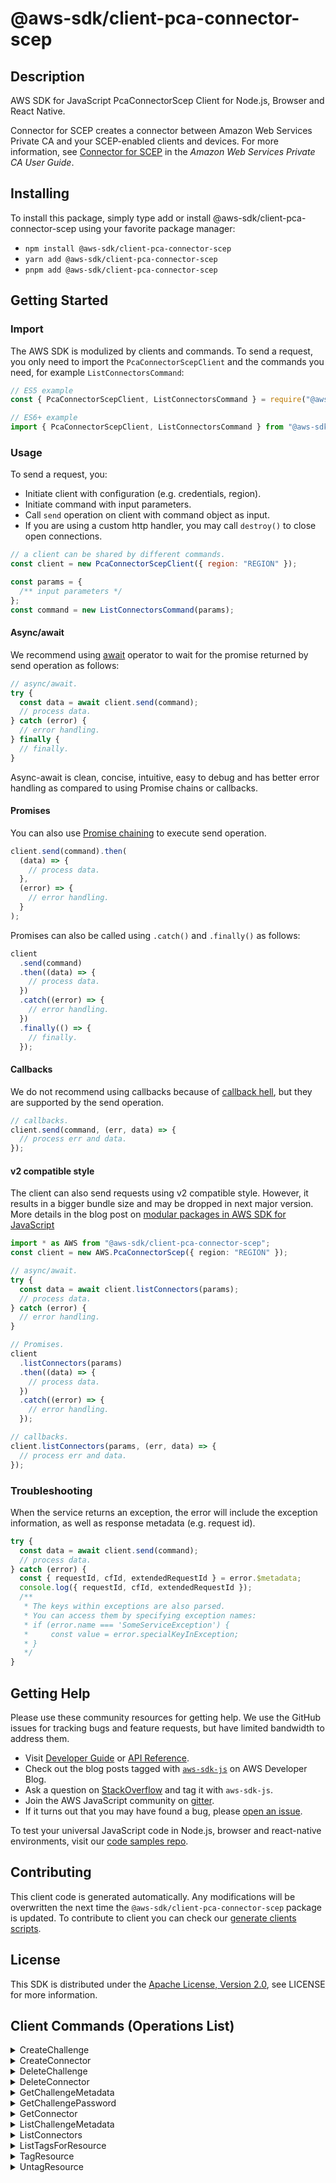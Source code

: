 <!-- generated file, do not edit directly -->

# @aws-sdk/client-pca-connector-scep

## Description

AWS SDK for JavaScript PcaConnectorScep Client for Node.js, Browser and React Native.

<p>Connector for SCEP creates a connector between Amazon Web Services Private CA and your SCEP-enabled clients and devices. For more information, see <a href="https://docs.aws.amazon.com/privateca/latest/userguide/scep-connector.htmlconnector-for-scep.html">Connector for SCEP</a> in the <i>Amazon Web Services Private CA User Guide</i>.</p>

## Installing

To install this package, simply type add or install @aws-sdk/client-pca-connector-scep
using your favorite package manager:

- `npm install @aws-sdk/client-pca-connector-scep`
- `yarn add @aws-sdk/client-pca-connector-scep`
- `pnpm add @aws-sdk/client-pca-connector-scep`

## Getting Started

### Import

The AWS SDK is modulized by clients and commands.
To send a request, you only need to import the `PcaConnectorScepClient` and
the commands you need, for example `ListConnectorsCommand`:

```js
// ES5 example
const { PcaConnectorScepClient, ListConnectorsCommand } = require("@aws-sdk/client-pca-connector-scep");
```

```ts
// ES6+ example
import { PcaConnectorScepClient, ListConnectorsCommand } from "@aws-sdk/client-pca-connector-scep";
```

### Usage

To send a request, you:

- Initiate client with configuration (e.g. credentials, region).
- Initiate command with input parameters.
- Call `send` operation on client with command object as input.
- If you are using a custom http handler, you may call `destroy()` to close open connections.

```js
// a client can be shared by different commands.
const client = new PcaConnectorScepClient({ region: "REGION" });

const params = {
  /** input parameters */
};
const command = new ListConnectorsCommand(params);
```

#### Async/await

We recommend using [await](https://developer.mozilla.org/en-US/docs/Web/JavaScript/Reference/Operators/await)
operator to wait for the promise returned by send operation as follows:

```js
// async/await.
try {
  const data = await client.send(command);
  // process data.
} catch (error) {
  // error handling.
} finally {
  // finally.
}
```

Async-await is clean, concise, intuitive, easy to debug and has better error handling
as compared to using Promise chains or callbacks.

#### Promises

You can also use [Promise chaining](https://developer.mozilla.org/en-US/docs/Web/JavaScript/Guide/Using_promises#chaining)
to execute send operation.

```js
client.send(command).then(
  (data) => {
    // process data.
  },
  (error) => {
    // error handling.
  }
);
```

Promises can also be called using `.catch()` and `.finally()` as follows:

```js
client
  .send(command)
  .then((data) => {
    // process data.
  })
  .catch((error) => {
    // error handling.
  })
  .finally(() => {
    // finally.
  });
```

#### Callbacks

We do not recommend using callbacks because of [callback hell](http://callbackhell.com/),
but they are supported by the send operation.

```js
// callbacks.
client.send(command, (err, data) => {
  // process err and data.
});
```

#### v2 compatible style

The client can also send requests using v2 compatible style.
However, it results in a bigger bundle size and may be dropped in next major version. More details in the blog post
on [modular packages in AWS SDK for JavaScript](https://aws.amazon.com/blogs/developer/modular-packages-in-aws-sdk-for-javascript/)

```ts
import * as AWS from "@aws-sdk/client-pca-connector-scep";
const client = new AWS.PcaConnectorScep({ region: "REGION" });

// async/await.
try {
  const data = await client.listConnectors(params);
  // process data.
} catch (error) {
  // error handling.
}

// Promises.
client
  .listConnectors(params)
  .then((data) => {
    // process data.
  })
  .catch((error) => {
    // error handling.
  });

// callbacks.
client.listConnectors(params, (err, data) => {
  // process err and data.
});
```

### Troubleshooting

When the service returns an exception, the error will include the exception information,
as well as response metadata (e.g. request id).

```js
try {
  const data = await client.send(command);
  // process data.
} catch (error) {
  const { requestId, cfId, extendedRequestId } = error.$metadata;
  console.log({ requestId, cfId, extendedRequestId });
  /**
   * The keys within exceptions are also parsed.
   * You can access them by specifying exception names:
   * if (error.name === 'SomeServiceException') {
   *     const value = error.specialKeyInException;
   * }
   */
}
```

## Getting Help

Please use these community resources for getting help.
We use the GitHub issues for tracking bugs and feature requests, but have limited bandwidth to address them.

- Visit [Developer Guide](https://docs.aws.amazon.com/sdk-for-javascript/v3/developer-guide/welcome.html)
  or [API Reference](https://docs.aws.amazon.com/AWSJavaScriptSDK/v3/latest/index.html).
- Check out the blog posts tagged with [`aws-sdk-js`](https://aws.amazon.com/blogs/developer/tag/aws-sdk-js/)
  on AWS Developer Blog.
- Ask a question on [StackOverflow](https://stackoverflow.com/questions/tagged/aws-sdk-js) and tag it with `aws-sdk-js`.
- Join the AWS JavaScript community on [gitter](https://gitter.im/aws/aws-sdk-js-v3).
- If it turns out that you may have found a bug, please [open an issue](https://github.com/aws/aws-sdk-js-v3/issues/new/choose).

To test your universal JavaScript code in Node.js, browser and react-native environments,
visit our [code samples repo](https://github.com/aws-samples/aws-sdk-js-tests).

## Contributing

This client code is generated automatically. Any modifications will be overwritten the next time the `@aws-sdk/client-pca-connector-scep` package is updated.
To contribute to client you can check our [generate clients scripts](https://github.com/aws/aws-sdk-js-v3/tree/main/scripts/generate-clients).

## License

This SDK is distributed under the
[Apache License, Version 2.0](http://www.apache.org/licenses/LICENSE-2.0),
see LICENSE for more information.

## Client Commands (Operations List)

<details>
<summary>
CreateChallenge
</summary>

[Command API Reference](https://docs.aws.amazon.com/AWSJavaScriptSDK/v3/latest/client/pca-connector-scep/command/CreateChallengeCommand/) / [Input](https://docs.aws.amazon.com/AWSJavaScriptSDK/v3/latest/Package/-aws-sdk-client-pca-connector-scep/Interface/CreateChallengeCommandInput/) / [Output](https://docs.aws.amazon.com/AWSJavaScriptSDK/v3/latest/Package/-aws-sdk-client-pca-connector-scep/Interface/CreateChallengeCommandOutput/)

</details>
<details>
<summary>
CreateConnector
</summary>

[Command API Reference](https://docs.aws.amazon.com/AWSJavaScriptSDK/v3/latest/client/pca-connector-scep/command/CreateConnectorCommand/) / [Input](https://docs.aws.amazon.com/AWSJavaScriptSDK/v3/latest/Package/-aws-sdk-client-pca-connector-scep/Interface/CreateConnectorCommandInput/) / [Output](https://docs.aws.amazon.com/AWSJavaScriptSDK/v3/latest/Package/-aws-sdk-client-pca-connector-scep/Interface/CreateConnectorCommandOutput/)

</details>
<details>
<summary>
DeleteChallenge
</summary>

[Command API Reference](https://docs.aws.amazon.com/AWSJavaScriptSDK/v3/latest/client/pca-connector-scep/command/DeleteChallengeCommand/) / [Input](https://docs.aws.amazon.com/AWSJavaScriptSDK/v3/latest/Package/-aws-sdk-client-pca-connector-scep/Interface/DeleteChallengeCommandInput/) / [Output](https://docs.aws.amazon.com/AWSJavaScriptSDK/v3/latest/Package/-aws-sdk-client-pca-connector-scep/Interface/DeleteChallengeCommandOutput/)

</details>
<details>
<summary>
DeleteConnector
</summary>

[Command API Reference](https://docs.aws.amazon.com/AWSJavaScriptSDK/v3/latest/client/pca-connector-scep/command/DeleteConnectorCommand/) / [Input](https://docs.aws.amazon.com/AWSJavaScriptSDK/v3/latest/Package/-aws-sdk-client-pca-connector-scep/Interface/DeleteConnectorCommandInput/) / [Output](https://docs.aws.amazon.com/AWSJavaScriptSDK/v3/latest/Package/-aws-sdk-client-pca-connector-scep/Interface/DeleteConnectorCommandOutput/)

</details>
<details>
<summary>
GetChallengeMetadata
</summary>

[Command API Reference](https://docs.aws.amazon.com/AWSJavaScriptSDK/v3/latest/client/pca-connector-scep/command/GetChallengeMetadataCommand/) / [Input](https://docs.aws.amazon.com/AWSJavaScriptSDK/v3/latest/Package/-aws-sdk-client-pca-connector-scep/Interface/GetChallengeMetadataCommandInput/) / [Output](https://docs.aws.amazon.com/AWSJavaScriptSDK/v3/latest/Package/-aws-sdk-client-pca-connector-scep/Interface/GetChallengeMetadataCommandOutput/)

</details>
<details>
<summary>
GetChallengePassword
</summary>

[Command API Reference](https://docs.aws.amazon.com/AWSJavaScriptSDK/v3/latest/client/pca-connector-scep/command/GetChallengePasswordCommand/) / [Input](https://docs.aws.amazon.com/AWSJavaScriptSDK/v3/latest/Package/-aws-sdk-client-pca-connector-scep/Interface/GetChallengePasswordCommandInput/) / [Output](https://docs.aws.amazon.com/AWSJavaScriptSDK/v3/latest/Package/-aws-sdk-client-pca-connector-scep/Interface/GetChallengePasswordCommandOutput/)

</details>
<details>
<summary>
GetConnector
</summary>

[Command API Reference](https://docs.aws.amazon.com/AWSJavaScriptSDK/v3/latest/client/pca-connector-scep/command/GetConnectorCommand/) / [Input](https://docs.aws.amazon.com/AWSJavaScriptSDK/v3/latest/Package/-aws-sdk-client-pca-connector-scep/Interface/GetConnectorCommandInput/) / [Output](https://docs.aws.amazon.com/AWSJavaScriptSDK/v3/latest/Package/-aws-sdk-client-pca-connector-scep/Interface/GetConnectorCommandOutput/)

</details>
<details>
<summary>
ListChallengeMetadata
</summary>

[Command API Reference](https://docs.aws.amazon.com/AWSJavaScriptSDK/v3/latest/client/pca-connector-scep/command/ListChallengeMetadataCommand/) / [Input](https://docs.aws.amazon.com/AWSJavaScriptSDK/v3/latest/Package/-aws-sdk-client-pca-connector-scep/Interface/ListChallengeMetadataCommandInput/) / [Output](https://docs.aws.amazon.com/AWSJavaScriptSDK/v3/latest/Package/-aws-sdk-client-pca-connector-scep/Interface/ListChallengeMetadataCommandOutput/)

</details>
<details>
<summary>
ListConnectors
</summary>

[Command API Reference](https://docs.aws.amazon.com/AWSJavaScriptSDK/v3/latest/client/pca-connector-scep/command/ListConnectorsCommand/) / [Input](https://docs.aws.amazon.com/AWSJavaScriptSDK/v3/latest/Package/-aws-sdk-client-pca-connector-scep/Interface/ListConnectorsCommandInput/) / [Output](https://docs.aws.amazon.com/AWSJavaScriptSDK/v3/latest/Package/-aws-sdk-client-pca-connector-scep/Interface/ListConnectorsCommandOutput/)

</details>
<details>
<summary>
ListTagsForResource
</summary>

[Command API Reference](https://docs.aws.amazon.com/AWSJavaScriptSDK/v3/latest/client/pca-connector-scep/command/ListTagsForResourceCommand/) / [Input](https://docs.aws.amazon.com/AWSJavaScriptSDK/v3/latest/Package/-aws-sdk-client-pca-connector-scep/Interface/ListTagsForResourceCommandInput/) / [Output](https://docs.aws.amazon.com/AWSJavaScriptSDK/v3/latest/Package/-aws-sdk-client-pca-connector-scep/Interface/ListTagsForResourceCommandOutput/)

</details>
<details>
<summary>
TagResource
</summary>

[Command API Reference](https://docs.aws.amazon.com/AWSJavaScriptSDK/v3/latest/client/pca-connector-scep/command/TagResourceCommand/) / [Input](https://docs.aws.amazon.com/AWSJavaScriptSDK/v3/latest/Package/-aws-sdk-client-pca-connector-scep/Interface/TagResourceCommandInput/) / [Output](https://docs.aws.amazon.com/AWSJavaScriptSDK/v3/latest/Package/-aws-sdk-client-pca-connector-scep/Interface/TagResourceCommandOutput/)

</details>
<details>
<summary>
UntagResource
</summary>

[Command API Reference](https://docs.aws.amazon.com/AWSJavaScriptSDK/v3/latest/client/pca-connector-scep/command/UntagResourceCommand/) / [Input](https://docs.aws.amazon.com/AWSJavaScriptSDK/v3/latest/Package/-aws-sdk-client-pca-connector-scep/Interface/UntagResourceCommandInput/) / [Output](https://docs.aws.amazon.com/AWSJavaScriptSDK/v3/latest/Package/-aws-sdk-client-pca-connector-scep/Interface/UntagResourceCommandOutput/)

</details>
